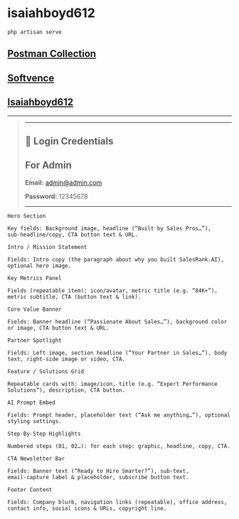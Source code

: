 # isaiahboyd612

```shell
php artisan serve
```

## [Postman Collection](https://documenter.getpostman.com/view/32086283/2sB2j98V1k)

## [Softvence](https://isaiahboyd612.softvencefsd.xyz)

## [Isaiahboyd612](.)

---

> ---
>
> ## 🔑 Login Credentials
>
> ## For Admin
>
> **Email:** <admin@admin.com>
>
> **Password:** 12345678
>
> ---

```text
Hero Section

Key fields: Background image, headline (“Built by Sales Pros…”), sub‑headline/copy, CTA button text & URL.

Intro / Mission Statement

Fields: Intro copy (the paragraph about why you built SalesRank.AI), optional hero image.

Key Metrics Panel

Fields (repeatable item): icon/avatar, metric title (e.g. “84K+”), metric subtitle, CTA (button text & link).

Core Value Banner

Fields: Banner headline (“Passionate About Sales…”), background color or image, CTA button text & URL.

Partner Spotlight

Fields: Left image, section headline (“Your Partner in Sales…”), body text, right‑side image or video, CTA.

Feature / Solutions Grid

Repeatable cards with: image/icon, title (e.g. “Expert Performance Solutions”), description, CTA button.

AI Prompt Embed

Fields: Prompt header, placeholder text (“Ask me anything…”), optional styling settings.

Step‑By‑Step Highlights

Numbered steps (01, 02…): for each step: graphic, headline, copy, CTA.

CTA Newsletter Bar

Fields: Banner text (“Ready to Hire Smarter?”), sub‑text, email‑capture label & placeholder, subscribe button text.

Footer Content

Fields: Company blurb, navigation links (repeatable), office address, contact info, social icons & URLs, copyright line.
```
